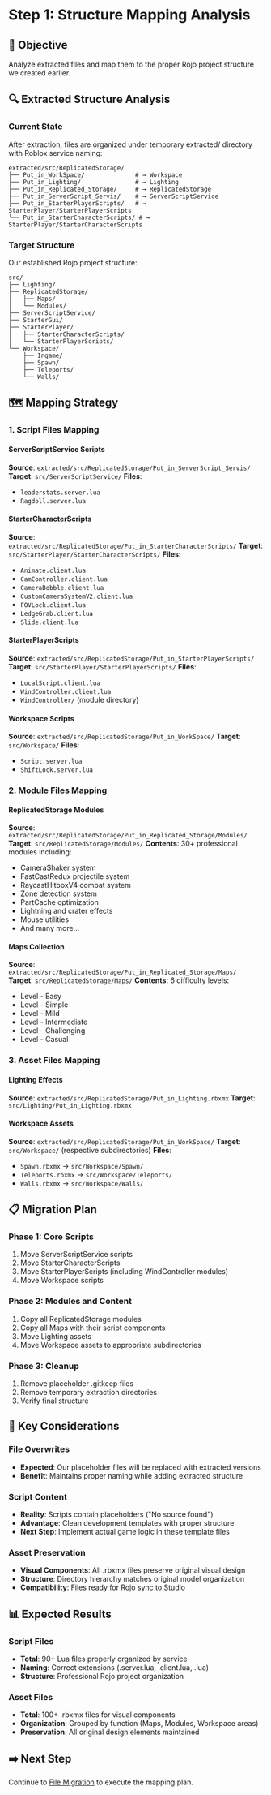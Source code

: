 # Step 1: Structure Mapping Analysis

## 🎯 Objective
Analyze extracted files and map them to the proper Rojo project structure we created earlier.

## 🔍 Extracted Structure Analysis

### Current State
After extraction, files are organized under temporary extracted/ directory with Roblox service naming:
```
extracted/src/ReplicatedStorage/
├── Put_in_WorkSpace/              # → Workspace
├── Put_in_Lighting/               # → Lighting  
├── Put_in_Replicated_Storage/     # → ReplicatedStorage
├── Put_in_ServerScript_Servis/    # → ServerScriptService
├── Put_in_StarterPlayerScripts/   # → StarterPlayer/StarterPlayerScripts
└── Put_in_StarterCharacterScripts/ # → StarterPlayer/StarterCharacterScripts
```

### Target Structure
Our established Rojo project structure:
```
src/
├── Lighting/
├── ReplicatedStorage/
│   ├── Maps/
│   └── Modules/
├── ServerScriptService/
├── StarterGui/
├── StarterPlayer/
│   ├── StarterCharacterScripts/
│   └── StarterPlayerScripts/
└── Workspace/
    ├── Ingame/
    ├── Spawn/
    ├── Teleports/
    └── Walls/
```

## 🗺️ Mapping Strategy

### 1. Script Files Mapping

#### ServerScriptService Scripts
**Source**: `extracted/src/ReplicatedStorage/Put_in_ServerScript_Servis/`
**Target**: `src/ServerScriptService/`
**Files**:
- `leaderstats.server.lua`
- `Ragdoll.server.lua`

#### StarterCharacterScripts  
**Source**: `extracted/src/ReplicatedStorage/Put_in_StarterCharacterScripts/`
**Target**: `src/StarterPlayer/StarterCharacterScripts/`
**Files**:
- `Animate.client.lua`
- `CamController.client.lua`  
- `CameraBobble.client.lua`
- `CustomCameraSystemV2.client.lua`
- `FOVLock.client.lua`
- `LedgeGrab.client.lua`
- `Slide.client.lua`

#### StarterPlayerScripts
**Source**: `extracted/src/ReplicatedStorage/Put_in_StarterPlayerScripts/`  
**Target**: `src/StarterPlayer/StarterPlayerScripts/`
**Files**:
- `LocalScript.client.lua`
- `WindController.client.lua`
- `WindController/` (module directory)

#### Workspace Scripts
**Source**: `extracted/src/ReplicatedStorage/Put_in_WorkSpace/`
**Target**: `src/Workspace/`
**Files**:
- `Script.server.lua`
- `ShiftLock.server.lua`

### 2. Module Files Mapping

#### ReplicatedStorage Modules
**Source**: `extracted/src/ReplicatedStorage/Put_in_Replicated_Storage/Modules/`
**Target**: `src/ReplicatedStorage/Modules/`
**Contents**: 30+ professional modules including:
- CameraShaker system
- FastCastRedux projectile system
- RaycastHitboxV4 combat system
- Zone detection system
- PartCache optimization
- Lightning and crater effects
- Mouse utilities
- And many more...

#### Maps Collection
**Source**: `extracted/src/ReplicatedStorage/Put_in_Replicated_Storage/Maps/`  
**Target**: `src/ReplicatedStorage/Maps/`
**Contents**: 6 difficulty levels:
- Level - Easy
- Level - Simple  
- Level - Mild
- Level - Intermediate
- Level - Challenging
- Level - Casual

### 3. Asset Files Mapping

#### Lighting Effects
**Source**: `extracted/src/ReplicatedStorage/Put_in_Lighting.rbxmx`
**Target**: `src/Lighting/Put_in_Lighting.rbxmx`

#### Workspace Assets  
**Source**: `extracted/src/ReplicatedStorage/Put_in_WorkSpace/`
**Target**: `src/Workspace/` (respective subdirectories)
**Files**:
- `Spawn.rbxmx` → `src/Workspace/Spawn/`
- `Teleports.rbxmx` → `src/Workspace/Teleports/`  
- `Walls.rbxmx` → `src/Workspace/Walls/`

## 📋 Migration Plan

### Phase 1: Core Scripts
1. Move ServerScriptService scripts
2. Move StarterCharacterScripts  
3. Move StarterPlayerScripts (including WindController modules)
4. Move Workspace scripts

### Phase 2: Modules and Content
1. Copy all ReplicatedStorage modules
2. Copy all Maps with their script components
3. Move Lighting assets
4. Move Workspace assets to appropriate subdirectories

### Phase 3: Cleanup
1. Remove placeholder .gitkeep files
2. Remove temporary extraction directories
3. Verify final structure

## 🎯 Key Considerations

### File Overwrites
- **Expected**: Our placeholder files will be replaced with extracted versions
- **Benefit**: Maintains proper naming while adding extracted structure

### Script Content
- **Reality**: Scripts contain placeholders ("No source found")
- **Advantage**: Clean development templates with proper structure
- **Next Step**: Implement actual game logic in these template files

### Asset Preservation
- **Visual Components**: All .rbxmx files preserve original visual design
- **Structure**: Directory hierarchy matches original model organization
- **Compatibility**: Files ready for Rojo sync to Studio

## 📊 Expected Results

### Script Files
- **Total**: 90+ Lua files properly organized by service
- **Naming**: Correct extensions (.server.lua, .client.lua, .lua)
- **Structure**: Professional Rojo project organization

### Asset Files  
- **Total**: 100+ .rbxmx files for visual components
- **Organization**: Grouped by function (Maps, Modules, Workspace areas)
- **Preservation**: All original design elements maintained

## ➡️ Next Step
Continue to [File Migration](02-file-migration.md) to execute the mapping plan.